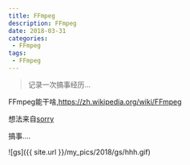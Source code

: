```yaml
---
title: FFmpeg
description: FFmpeg
date: 2018-03-31
categories:
 - FFmpeg
tags:
 - FFmpeg
---
```


> 记录一次搞事经历...


<!-- more -->

FFmpeg能干啥,<a href="https://zh.wikipedia.org/wiki/FFmpeg">https://zh.wikipedia.org/wiki/FFmpeg</a>

想法来自<a href="https://github.com/xtyxtyx/sorry">sorry</a>

搞事....

![gs]({{ site.url }}/my_pics/2018/gs/hhh.gif)